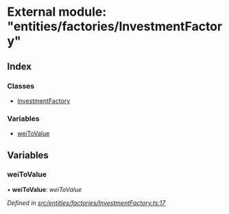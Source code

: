 # External module: "entities/factories/InvestmentFactory"

## Index

### Classes

* [InvestmentFactory](../classes/_entities_factories_investmentfactory_.investmentfactory.md)

### Variables

* [weiToValue](_entities_factories_investmentfactory_.md#weitovalue)

## Variables

###  weiToValue

• **weiToValue**: *weiToValue*

*Defined in [src/entities/factories/InvestmentFactory.ts:17](https://github.com/PolymathNetwork/polymath-sdk/blob/45453ad/src/entities/factories/InvestmentFactory.ts#L17)*
